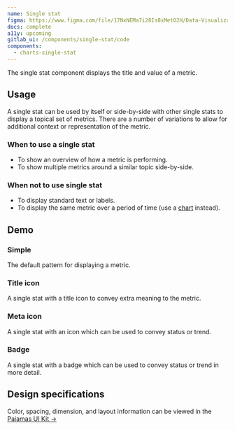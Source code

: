 ```yaml
---
name: Single stat
figma: https://www.figma.com/file/17NxNEMa7i28Is8sMetO2H/Data-Visualization?node-id=275%3A731
docs: complete
a11y: upcoming
gitlab_ui: /components/single-stat/code
components:
  - charts-single-stat
---
```


The single stat component displays the title and value of a metric.

## Usage

A single stat can be used by itself or side-by-side with other single stats to display a topical set of metrics. There are a number of variations to allow for additional context or representation of the metric.

### When to use a single stat

- To show an overview of how a metric is performing.
- To show multiple metrics around a similar topic side-by-side.

### When not to use single stat

- To display standard text or labels.
- To display the same metric over a period of time (use a [chart](/data-visualization/charts) instead).

## Demo

### Simple

The default pattern for displaying a metric.

<story-viewer component="charts-single-stat" title="Default" :args-value="100000" ></story-viewer>

### Title icon

A single stat with a title icon to convey extra meaning to the metric.

<story-viewer component="charts-single-stat" story="with-title-icon" title="With Title Icon"></story-viewer>

### Meta icon

A single stat with an icon which can be used to convey status or trend.

<story-viewer component="charts-single-stat" story="with-meta-icon" title="With Meta Icon"></story-viewer>

### Badge

A single stat with a badge which can be used to convey status or trend in more detail.

<story-viewer component="charts-single-stat" story="with-meta-icon" title="With Badge" args-variant="info" args-meta-text="through the roof" args-meta-icon="rocket"></story-viewer>

## Design specifications

Color, spacing, dimension, and layout information can be viewed in the [Pajamas UI Kit →](https://www.figma.com/file/17NxNEMa7i28Is8sMetO2H/Data-Visualization?node-id=275%3A731)

